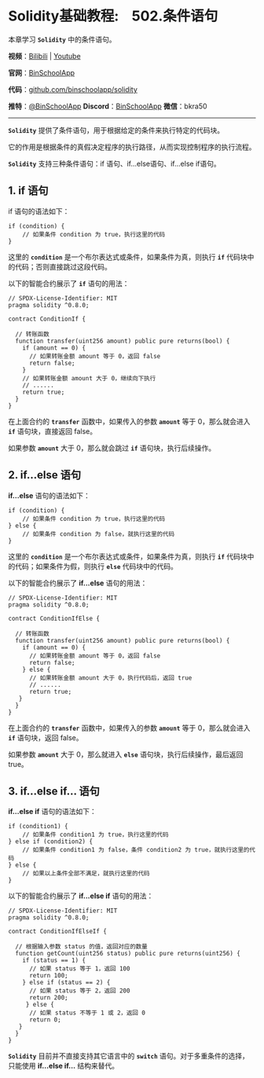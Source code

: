 # Solidity基础教程:&nbsp;&nbsp;&nbsp;&nbsp;502.条件语句

本章学习 **`Solidity`** 中的条件语句。

**视频**：[Bilibili](https://#)  |  [Youtube](https://www.youtube.com/@BinSchoolApp)

**官网**：[BinSchoolApp](https://binschool.app)

**代码**：[github.com/binschoolapp/solidity](https://github.com/binschoolapp/solidity)

**推特**：[@BinSchoolApp](https://twitter.com/BinSchoolApp)    **Discord**：[BinSchoolApp](https://discord.gg/PB2YEvggWq)   **微信**：bkra50 

-----
**`Solidity`** 提供了条件语句，用于根据给定的条件来执行特定的代码块。

它的作用是根据条件的真假决定程序的执行路径，从而实现控制程序的执行流程。

**`Solidity`** 支持三种条件语句：if 语句、if...else语句、if...else if语句。

## 1. if 语句

if 语句的语法如下：

```solidity
if (condition) {
    // 如果条件 condition 为 true，执行这里的代码
}
```

这里的 **`condition`** 是一个布尔表达式或条件，如果条件为真，则执行 **`if`** 代码块中的代码；否则直接跳过这段代码。

以下的智能合约展示了 **`if`** 语句的用法：

```solidity
// SPDX-License-Identifier: MIT
pragma solidity ^0.8.0;

contract ConditionIf {
  
  // 转账函数 
  function transfer(uint256 amount) public pure returns(bool) {
    if (amount == 0) {
      // 如果转账金额 amount 等于 0，返回 false
      return false; 
    }
    // 如果转账金额 amount 大于 0，继续向下执行
    // ......
    return true;
  }
}
```

在上面合约的 **`transfer`** 函数中，如果传入的参数 **`amount`** 等于 0，那么就会进入 **`if`** 语句块，直接返回 false。

如果参数 **`amount`** 大于 0，那么就会跳过 **`if`** 语句块，执行后续操作。

## 2. if...else 语句

**if...else** 语句的语法如下：

```solidity
if (condition) {
    // 如果条件 condition 为 true，执行这里的代码
} else {
    // 如果条件 condition 为 false，就执行这里的代码
}
```

这里的 **`condition`** 是一个布尔表达式或条件，如果条件为真，则执行 **`if`** 代码块中的代码；如果条件为假，则执行 **`else`** 代码块中的代码。

以下的智能合约展示了 **if...else** 语句的用法：

```solidity
// SPDX-License-Identifier: MIT
pragma solidity ^0.8.0;

contract ConditionIfElse {

  // 转账函数 
  function transfer(uint256 amount) public pure returns(bool) {
    if (amount == 0) {
      // 如果转账金额 amount 等于 0，返回 false
      return false; 
    } else {
      // 如果转账金额 amount 大于 0，执行代码后，返回 true
      // ......
      return true;
   }
  }
}
```

在上面合约的 **`transfer`** 函数中，如果传入的参数 **`amount`** 等于 0，那么就会进入 **`if`** 语句块，返回 false。

如果参数 **`amount`** 大于 0，那么就进入 **`else`** 语句块，执行后续操作，最后返回 true。

## 3. if…else if… 语句

**if…else if** 语句的语法如下：

```solidity
if (condition1) {
    // 如果条件 condition1 为 true，执行这里的代码
} else if (condition2) {
    // 如果条件 condition1 为 false，条件 condition2 为 true，就执行这里的代码
} else {
    // 如果以上条件全部不满足，就执行这里的代码
}
```

以下的智能合约展示了 **if...else if** 语句的用法：

```solidity
// SPDX-License-Identifier: MIT
pragma solidity ^0.8.0;

contract ConditionIfElseIf {

  // 根据输入参数 status 的值，返回对应的数量
  function getCount(uint256 status) public pure returns(uint256) {
    if (status == 1) {
      // 如果 status 等于 1，返回 100
      return 100; 
    } else if (status == 2) {
      // 如果 status 等于 2，返回 200
      return 200;
     } else {
      // 如果 status 不等于 1 或 2，返回 0
      return 0;
   }
  }
}
```

**`Solidity`** 目前并不直接支持其它语言中的 **`switch`** 语句。对于多重条件的选择，只能使用 **if…else if…**  结构来替代。